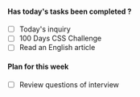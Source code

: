 #### Has today's tasks been completed ?
- [ ] Today's inquiry
- [ ] 100 Days CSS Challenge
- [ ] Read an English article

#### Plan for this week
- [ ] Review questions of interview
